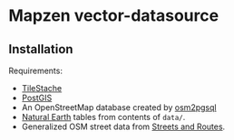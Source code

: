 Mapzen vector-datasource
========================

Installation
------------

Requirements:

* [TileStache](http://tilestache.org)
* [PostGIS](http://postgis.net)
* An OpenStreetMap database created by [osm2pgsql](http://wiki.openstreetmap.org/wiki/Osm2pgsql)
* [Natural Earth](http://www.naturalearthdata.com) tables from contents of `data/`.
* Generalized OSM street data from [Streets and Routes](http://openstreetmap.us/~migurski/streets-and-routes/).
